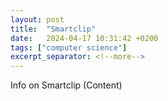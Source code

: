 ```yaml
---
layout: post
title:  "Smartclip"
date:   2024-04-17 10:31:42 +0200
tags: ["computer science"]
excerpt_separator: <!--more-->
---
```


Info on Smartclip (Content)